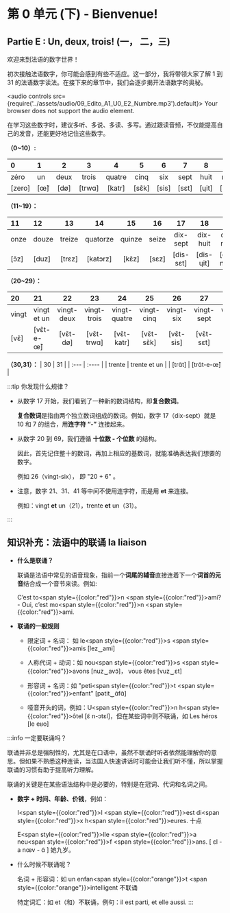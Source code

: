 # 第 0 单元 (下) - Bienvenue!

## Partie E : Un, deux, trois! (一， 二，三)

欢迎来到法语的数字世界！

初次接触法语数字，你可能会感到有些不适应。这一部分，我将带领大家了解 1 到 31 的法语数字读法。在接下来的章节中，我们会逐步揭开法语数字的奥秘。

<audio controls src={require('../assets/audio/09_Edito_A1_U0_E2_Numbre.mp3').default}>
Your browser does not support the audio element.
</audio>

在学习这些数字时，建议多听、多说、多读、多写。通过跟读音频，不仅能提高自己的发音，还能更好地记住这些数字。

**（0~10）:**

| 0      | 1   |  2   |   3    |   4    |   5   |   6   |   7   |   8   |   9   |  10   |
| :----- | :-- | :--: | :----: | :----: | :---: | :---: | :---: | :---: | :---: | :---: |
| zéro   | un  | deux | trois  | quatre | cinq  |  six  | sept  | huit  | neuf  |  dix  |
| [zero] | [œ̃] | [dø] | [trwɑ] | [katr] | [sɛ̃k] | [sis] | [sɛt] | [ɥit] | [nœf] | [dis] |

**（11~19）：**

| 11   | 12    |   13   |    14    |   15   |  16   |    17     |    18     |    19     |
| :--- | :---- | :----: | :------: | :----: | :---: | :-------: | :-------: | :-------: |
| onze | douze | treize | quatorze | quinze | seize | dix-sept  | dix-huit  | dix-neuf  |
| [ɔ̃z] | [duz] | [trɛz] | [katɔrz] | [kɛ̃z]  | [sɛz] | [dis-sɛt] | [dis-ɥit] | [dis-nœf] |

**（20~29）：**

| 20    | 21          |     22     |     23      |      24      |     25     |    26     |     27     |     28     |     29     |
| :---- | :---------- | :--------: | :---------: | :----------: | :--------: | :-------: | :--------: | :--------: | :--------: |
| vingt | vingt et un | vingt-deux | vingt-trois | vingt-quatre | vingt-cinq | vingt-six | vingt-sept | vingt-huit | vingt-neuf |
| [vɛ̃]  | [vɛ̃t-e-œ̃]   |  [vɛ̃t-dø]  | [vɛ̃t-trwɑ]  |  [vɛ̃t-katr]  | [vɛ̃t-sɛ̃k]  | [vɛ̃t-sis] | [vɛ̃t-sɛt]  | [vɛ̃t-ɥit]  | [vɛ̃t-nœf]  |

**（30,31）：**
| 30 | 31 |
| :--- | :---- |
| trente | trente et un |
| [trɑ̃t] | [trɑ̃t-e-œ̃] |

:::tip 你发现什么规律？

-   从数字 17 开始，我们看到了一种新的数词结构，即**复合数词**。

    **复合数词**是指由两个独立数词组成的数词。例如，数字 17（dix-sept）就是 10 和 7 的组合，用**连字符 “-”** 连接起来。

-   从数字 20 到 69，我们遵循 **十位数 - 个位数** 的结构。

    因此，首先记住整十的数词，再加上相应的基数词，就能准确表达我们想要的数字。

    例如 26（vingt-six）， 即 "20 + 6" 。

-   注意，数字 21、31、41 等中间不使用连字符，而是用 **et** 来连接。

    例如：vingt **et** un（21），trente **et** un（31）。

:::

## 知识补充：法语中的联诵 la liaison

-   **什么是联诵？**

    联诵是法语中常见的语音现象，指前一个**词尾的辅音**直接连着下一个**词首的元音**结合成一个音节来读。例如:

    C’est to<span style={{color:"red"}}>n</span> <span style={{color:"red"}}>a</span>mi? - Oui, c’est mo<span style={{color:"red"}}>n</span> <span style={{color:"red"}}>a</span>mi.

-   **联诵的一般规则**

    -   限定词 + 名词： 如 le<span style={{color:"red"}}>s</span> <span style={{color:"red"}}>a</span>mis [lez‿ami]

    -   人称代词 + 动词：如 nou<span style={{color:"red"}}>s</span> <span style={{color:"red"}}>a</span>vons [nuz‿avɔ̃]， vous êtes [vuz‿ɛt]

    -   形容词 + 名词：如 "peti<span style={{color:"red"}}>t</span> <span style={{color:"red"}}>e</span>nfant" [pətit‿ɑ̃fɑ̃]

    -   哑音开头的词，例如：U<span style={{color:"red"}}>n</span> h<span style={{color:"red"}}>ô</span>tel [ɛ̃ n-ɔtεl]，但在某些词中则不联诵，如 Les héros [le eʁo]

:::info 一定要联诵吗？

联诵并非总是强制性的，尤其是在口语中，虽然不联诵时听者依然能理解你的意思。但如果不熟悉这种连读，当法国人快速讲话时可能会让我们听不懂，所以掌握联诵的习惯有助于提高听力理解。

联诵的关键是在某些语法结构中是必要的，特别是在冠词、代词和名词之间。

-   **数字 + 时间、年龄、价钱**，例如：

    I<span style={{color:"red"}}>l</span> <span style={{color:"red"}}>e</span>st di<span style={{color:"red"}}>x</span> h<span style={{color:"red"}}>eu</span>res. 十点

    E<span style={{color:"red"}}>lle</span> <span style={{color:"red"}}>a</span> neu<span style={{color:"red"}}>f</span> <span style={{color:"red"}}>a</span>ns.
    [ ɛl - a nœv - ɑ̃ ] 她九岁。

-   什么时候不联诵呢？

    名词 + 形容词：如 un enfan<span style={{color:"orange"}}>t</span> <span style={{color:"orange"}}>i</span>ntelligent 不联诵

    特定词汇：如 et（和）不联诵，例句：il est parti, et elle aussi.
    :::

<!-- ## Partie F : Aujourd'hui, c'est le... (今天是...)

在这一部分，你将学习如何用法语表达日期。你将学会说出“今天”、“明天”等相关词汇，以及如何表达一年的月份。

### 星期 Les jours de la semaine

| 中文   |   法语   |         发音 |
| :----- | :------: | -----------: |
| 星期一 |  lundi   |      [lœ̃-di] |
| 星期二 |  mardi   |     [mar-di] |
| 星期三 | mercredi | [mɛr-krə-di] |
| 星期四 |  jeudi   |      [ʒø-di] |
| 星期五 | vendredi |  [vɑ̃-drə-di] |
| 星期六 |  samedi  |     [sam-di] |
| 星期日 | dimanche |     [di-mɑ̃ʃ] |

**词汇补充 Vocabulaires**
| 前天 | 昨天 | 今天|明天|后天|
| :------- | :------: | -----------: |-----------: |-----------: |
| avant-hier | hier | aujourd'hui |demain| après-demain|
| [avɑ̃-jɛr] | [jɛr] | [oʒur-dɥi] |[dəmɛ̃]| [aprɛ-dəmɛ̃]|

课下需要不断练习并熟记这些单词。同时，要学会如何询问和表达日期。

:::info 询问日期
要问今天是星期几，我们可以使用以下问题：**C’est quel jour ?**

注意，法语中的星期名称通常不用大写字母开头，除非在句首或是正式场合。
:::

### 月份 Les mois de l'année

| 中文   |   法语    |       发音 |
| :----- | :-------: | ---------: |
| 一月   |  janvier  |   [ʒɑ̃-vje] |
| 二月   |  février  |  [fe-vrje] |
| 三月   |   mars    |     [mars] |
| 四月   |   avril   |    [avril] |
| 五月   |    mai    |       [mɛ] |
| 六月   |   juin    |      [ʒɥɛ̃] |
| 七月   |  juillet  |    [ʒɥijɛ] |
| 八月   |   août    |       [ut] |
| 九月   | septembre | [sɛp-tɑ̃br] |
| 十月   |  octobre  |  [ɔk-tɔbr] |
| 十一月 | novembre  |  [nɔ-vɑ̃br] |
| 十二月 | décembre  |  [de-sɑ̃br] |

同样，月份的首字母通常不用大写，除非是在句子的开头或正式场合。

:::info 日期表达法

**定冠词的使用**：日期前需要加定冠词 le，因为所有月份都是阳性名词。因此，冠词始终使用 le。

**日期格式**：

-   法语日期的表达顺序为：le + 数字 + 月份 + 年份
    例如：le 14 juillet 2024（2024 年 7 月 14 日）。
-   注意：日/月/年的书写顺序，例如：15/10/2024。

**特殊情况**：

每个月的**第一天**用序数词 **premier** 表达。这是唯一一个用序数词而不用基数词的日期。

例如：1er avril（04 月 01 日），表达为 le premier avril。

:::

## Partie F : Dans la classe 课堂上

### 学生常用课堂用语

以下是学生在课堂上常用的一些表达：

a. Comment à s'écrit ? (如何拼写 ?)

b. Vous pouvez répéter s'il vous plaît ? (你能再说一遍吗？)

c. Excusez-moi, je suis en retard. (对不起，我迟到了。)

d. Je ne comprends pas. (我不明白。)

e. Comment on dit… en français ? (用法语怎么说？)

:::info 礼貌用语
当你向别人请求某件事情时，记得在句尾加上 S’il vous plaît ?/S’il te plaît ? “拜托”或“请”（相当于英语中的 please）。

请求别人原谅时，可以使用 Pardon/Excusez-moi， “对不起”或“抱歉”。（相当于英语中的 Sorry/Excuse me.）
::: -->

